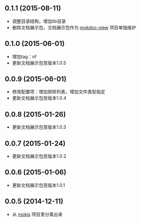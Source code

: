 ## 0.1.1 (2015-08-11)

  - 调整目录结构，增加lib目录
  - 删除文档展示包，文档展示包作为 [mokdoc-view](https://github.com/1144/mokdoc-view) 项目单独维护

## 0.1.0 (2015-06-01)

  - 增加tag：nf
  - 更新文档展示包至版本1.0.5

## 0.0.9 (2015-06-01)

  - 修改配置项：增加排除列表，增加文件类型指定
  - 更新文档展示包至版本1.0.4

## 0.0.8 (2015-01-26)

  - 更新文档展示包至版本1.0.3

## 0.0.7 (2015-01-24)

  - 更新文档展示包至版本1.0.2

## 0.0.6 (2015-01-06)

  - 更新文档展示包至版本1.0.1

## 0.0.5 (2014-12-11)

  - 从 [mokjs](https://github.com/1144/mokjs) 项目里分离出来
